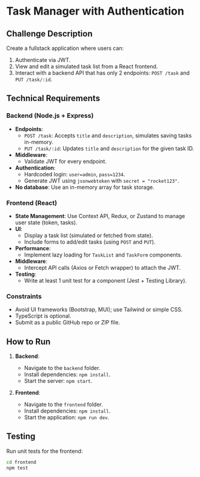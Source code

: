 # Task Manager with Authentication

## Challenge Description

Create a fullstack application where users can:
1. Authenticate via JWT.
2. View and edit a simulated task list from a React frontend.
3. Interact with a backend API that has only 2 endpoints: `POST /task` and `PUT /task/:id`.

## Technical Requirements

### Backend (Node.js + Express)
- **Endpoints**:
  - `POST /task`: Accepts `title` and `description`, simulates saving tasks in-memory.
  - `PUT /task/:id`: Updates `title` and `description` for the given task ID.
- **Middleware**:
  - Validate JWT for every endpoint.
- **Authentication**:
  - Hardcoded login: `user=admin`, `pass=1234`.
  - Generate JWT using `jsonwebtoken` with `secret = "rocket123"`.
- **No database**: Use an in-memory array for task storage.

### Frontend (React)
- **State Management**: Use Context API, Redux, or Zustand to manage user state (token, tasks).
- **UI**:
  - Display a task list (simulated or fetched from state).
  - Include forms to add/edit tasks (using `POST` and `PUT`).
- **Performance**:
  - Implement lazy loading for `TaskList` and `TaskForm` components.
- **Middleware**:
  - Intercept API calls (Axios or Fetch wrapper) to attach the JWT.
- **Testing**:
  - Write at least 1 unit test for a component (Jest + Testing Library).

### Constraints
- Avoid UI frameworks (Bootstrap, MUI); use Tailwind or simple CSS.
- TypeScript is optional.
- Submit as a public GitHub repo or ZIP file.

## How to Run
1. **Backend**:
   - Navigate to the `backend` folder.
   - Install dependencies: `npm install`.
   - Start the server: `npm start`.

2. **Frontend**:
   - Navigate to the `frontend` folder.
   - Install dependencies: `npm install`.
   - Start the application: `npm run dev`.

## Testing
Run unit tests for the frontend:
```bash
cd frontend
npm test
